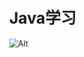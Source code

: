 # Java学习
![Alt](https://repobeats.axiom.co/api/embed/25c86c4da4e7d09981c9287d9f0a7a2b8d727962.svg "Repobeats analytics image")
